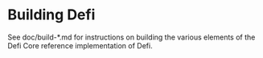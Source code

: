 Building Defi
================

See doc/build-*.md for instructions on building the various
elements of the Defi Core reference implementation of Defi.

